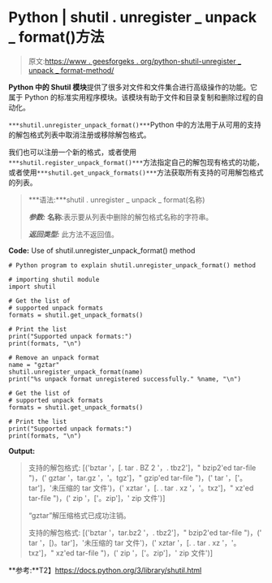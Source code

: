 # Python | shutil . unregister _ unpack _ format()方法

> 原文:[https://www . geesforgeks . org/python-shutil-unregister _ unpack _ format-method/](https://www.geeksforgeeks.org/python-shutil-unregister_unpack_format-method/)

**Python 中的 Shutil 模块**提供了很多对文件和文件集合进行高级操作的功能。它属于 Python 的标准实用程序模块。该模块有助于文件和目录复制和删除过程的自动化。

`***shutil.unregister_unpack_format()***`Python 中的方法用于从可用的支持的解包格式列表中取消注册或移除解包格式。

我们也可以注册一个新的格式，或者使用`***shutil.register_unpack_format()***`方法指定自己的解包现有格式的功能，或者使用`***shutil.get_unpack_formats()***`方法获取所有支持的可用解包格式的列表。

> ***语法:***shutil . unregister _ unpack _ format(名称)
> 
> ***参数:***
> **名称**:表示要从列表中删除的解包格式名称的字符串。
> 
> ***返回类型:*** 此方法不返回值。

**Code:** Use of shutil.unregister_unpack_format() method

```
# Python program to explain shutil.unregister_unpack_format() method  

# importing shutil module 
import shutil

# Get the list of 
# supported unpack formats
formats = shutil.get_unpack_formats()

# Print the list
print("Supported unpack formats:")
print(formats, "\n")

# Remove an unpack format
name = "gztar"
shutil.unregister_unpack_format(name)
print("%s unpack format unregistered successfully." %name, "\n")

# Get the list of 
# supported unpack formats
formats = shutil.get_unpack_formats()

# Print the list
print("Supported unpack formats:")
print(formats, "\n")
```

**Output:**

> 支持的解包格式:
> [('bztar '，[. tar . BZ 2 '，. tbz2']，" bzip2'ed tar-file ")，(' gztar '，tar.gz '，'。tgz']，" gzip'ed tar-file ")，(' tar '，['。tar']，'未压缩的 tar 文件')，(' xztar '，[. . tar . xz '，'。txz']，" xz'ed tar-file ")，(' zip '，['。zip']，' zip 文件')]
> 
> “gztar”解压缩格式已成功注销。
> 
> 支持的解包格式:
> [('bztar '，tar.bz2 '，. tbz2']，" bzip2'ed tar-file ")，(' tar '，[)。tar']，'未压缩的 tar 文件')，(' xztar '，[. . tar . xz '，'。txz']，" xz'ed tar-file ")，(' zip '，['。zip']，' zip 文件')]

**参考:**T2】https://docs.python.org/3/library/shutil.html